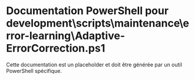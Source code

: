 # Documentation PowerShell pour development\scripts\maintenance\error-learning\Adaptive-ErrorCorrection.ps1

Cette documentation est un placeholder et doit être générée par un outil PowerShell spécifique.
